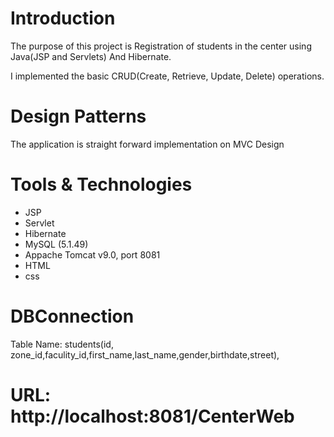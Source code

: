 Introduction
======================

The purpose of this project is 
Registration of students in the center using Java(JSP and Servlets) And Hibernate. 

I implemented the basic CRUD(Create, Retrieve, Update, Delete) operations.

Design Patterns
===================

The application is straight forward implementation on MVC Design 

Tools & Technologies 
====================
-  JSP
- Servlet
- Hibernate
- MySQL (5.1.49)
- Appache Tomcat v9.0, port 8081
- HTML
- css
 


# DBConnection

Table Name: students(id, zone_id,faculity_id,first_name,last_name,gender,birthdate,street),
            


# URL: http://localhost:8081/CenterWeb
